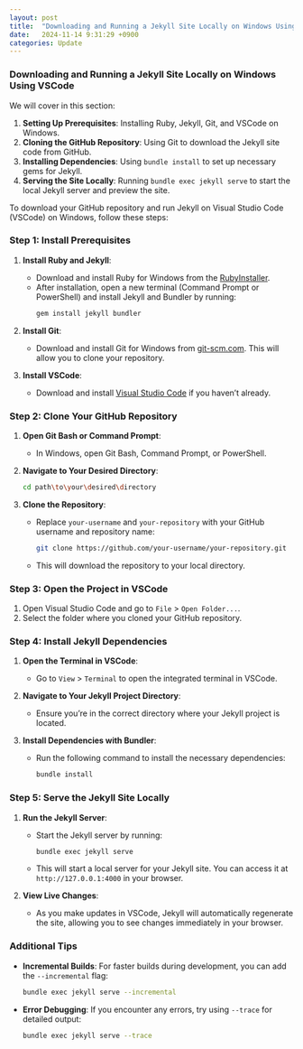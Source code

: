 ```yaml
---
layout: post
title:  "Downloading and Running a Jekyll Site Locally on Windows Using VSCode"
date:   2024-11-14 9:31:29 +0900
categories: Update
---
```

### Downloading and Running a Jekyll Site Locally on Windows Using VSCode
We will cover in this section:
1. **Setting Up Prerequisites**: Installing Ruby, Jekyll, Git, and VSCode on Windows.
2. **Cloning the GitHub Repository**: Using Git to download the Jekyll site code from GitHub.
3. **Installing Dependencies**: Using `bundle install` to set up necessary gems for Jekyll.
4. **Serving the Site Locally**: Running `bundle exec jekyll serve` to start the local Jekyll server and preview the site.

To download your GitHub repository and run Jekyll on Visual Studio Code (VSCode) on Windows, follow these steps:

### Step 1: Install Prerequisites
1. **Install Ruby and Jekyll**:
   - Download and install Ruby for Windows from the [RubyInstaller](https://rubyinstaller.org/).
   - After installation, open a new terminal (Command Prompt or PowerShell) and install Jekyll and Bundler by running:
     ```bash
     gem install jekyll bundler
     ```

2. **Install Git**:
   - Download and install Git for Windows from [git-scm.com](https://git-scm.com/). This will allow you to clone your repository.

3. **Install VSCode**:
   - Download and install [Visual Studio Code](https://code.visualstudio.com/) if you haven’t already.

### Step 2: Clone Your GitHub Repository
1. **Open Git Bash or Command Prompt**:
   - In Windows, open Git Bash, Command Prompt, or PowerShell.

2. **Navigate to Your Desired Directory**:
   ```bash
   cd path\to\your\desired\directory
   ```

3. **Clone the Repository**:
   - Replace `your-username` and `your-repository` with your GitHub username and repository name:
     ```bash
     git clone https://github.com/your-username/your-repository.git
     ```
   - This will download the repository to your local directory.

### Step 3: Open the Project in VSCode
1. Open Visual Studio Code and go to `File` > `Open Folder...`.
2. Select the folder where you cloned your GitHub repository.

### Step 4: Install Jekyll Dependencies
1. **Open the Terminal in VSCode**:
   - Go to `View` > `Terminal` to open the integrated terminal in VSCode.

2. **Navigate to Your Jekyll Project Directory**:
   - Ensure you’re in the correct directory where your Jekyll project is located.

3. **Install Dependencies with Bundler**:
   - Run the following command to install the necessary dependencies:
     ```bash
     bundle install
     ```

### Step 5: Serve the Jekyll Site Locally
1. **Run the Jekyll Server**:
   - Start the Jekyll server by running:
     ```bash
     bundle exec jekyll serve
     ```
   - This will start a local server for your Jekyll site. You can access it at `http://127.0.0.1:4000` in your browser.

2. **View Live Changes**:
   - As you make updates in VSCode, Jekyll will automatically regenerate the site, allowing you to see changes immediately in your browser.

### Additional Tips
- **Incremental Builds**: For faster builds during development, you can add the `--incremental` flag:
  ```bash
  bundle exec jekyll serve --incremental
  ```
- **Error Debugging**: If you encounter any errors, try using `--trace` for detailed output:
  ```bash
  bundle exec jekyll serve --trace
  ```


